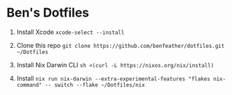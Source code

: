 # Ben's Dotfiles

1. Install Xcode
`xcode-select --install`

2. Clone this repo
`git clone https://github.com/benfeather/dotfiles.git ~/Dotfiles`

3. Install Nix Darwin CLI
`sh <(curl -L https://nixos.org/nix/install)`

4. Install
`nix run nix-darwin --extra-experimental-features "flakes nix-command" -- switch --flake ~/Dotfiles/nix`
